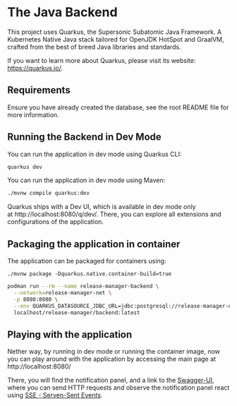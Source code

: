 # The Java Backend

This project uses Quarkus, the Supersonic Subatomic Java Framework. A Kubernetes Native Java stack tailored for OpenJDK 
HotSpot and GraalVM, crafted from the best of breed Java libraries and standards.

If you want to learn more about Quarkus, please visit its website: https://quarkus.io/.

## Requirements

Ensure you have already created the database, see the root README file for more information.

## Running the Backend in Dev Mode

You can run the application in dev mode using Quarkus CLI:

```bash
quarkus dev
```

You can run the application in dev mode using Maven:

```bash
./mvnw compile quarkus:dev
```

Quarkus ships with a Dev UI, which is available in dev mode only at http://localhost:8080/q/dev/. There, you can 
explore all extensions and configurations of the application.

## Packaging the application in container

The application can be packaged for containers using:

`./mvnw package -Dquarkus.native.container-build=true`

```bash
podman run --rm --name release-manager-backend \
  --network=release-manager-net \
  -p 8080:8080 \
  --env QUARKUS_DATASOURCE_JDBC_URL=jdbc:postgresql://release-manager-db:5432/release_manager \
  localhost/release-manager/backend:latest
```

## Playing with the application

Nether way, by running in dev mode or running the container image, now you can play around with the application by 
accessing the main page at http://localhost:8080/

There, you will find the notification panel, and a link to the [Swagger-UI](http://localhost:8080/q/swagger-ui/), where you can send HTTP requests and 
observe the notification panel react using [SSE - Serven-Sent Events](https://developer.mozilla.org/en-US/docs/Web/API/Server-sent_events).
